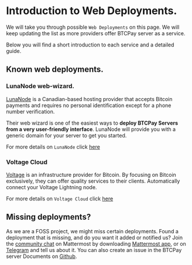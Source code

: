 # Introduction to Web Deployments.

We will take you through possible `Web Deployments` on this page.
We will keep updating the list as more providers offer BTCPay server as a service. 

Below you will find a short introduction to each service and a detailed guide. 

## Known web deployments. 

### LunaNode web-wizard.

[LunaNode](https://www.lunanode.com/) is a Canadian-based hosting provider that accepts Bitcoin payments and requires no personal identification except for a phone number verification.

Their web wizard is one of the easiest ways to **deploy BTCPay Servers from a very user-friendly interface**.
LunaNode will provide you with a generic domain for your server to get you started.

For more details on `LunaNode` click [here](./LunaNode.md)

### Voltage Cloud 

[Voltage](https://www.voltage.cloud) is an infrastructure provider for Bitcoin. 
By focusing on Bitcoin exclusively, they can offer quality services to their clients.
Automatically connect your Voltage Lightning node. 

For more details on `Voltage Cloud` click [here](./voltagecloud.md)

## Missing deployments?

As we are a FOSS project, we might miss certain deployments. 
Found a deployment that is missing, and do you want it added or notified us? 
Join the [community chat](https://chat.btcpayserver.org/) on Mattermost by downloading [Mattermost app](https://mattermost.com/download/), or on [Telegram](https://t.me/btcpayserver) and tell us about it. 
You can also create an issue in the BTCPay server Documents on [Github](https://github.com/btcpayserver/btcpayserver-doc/issues).